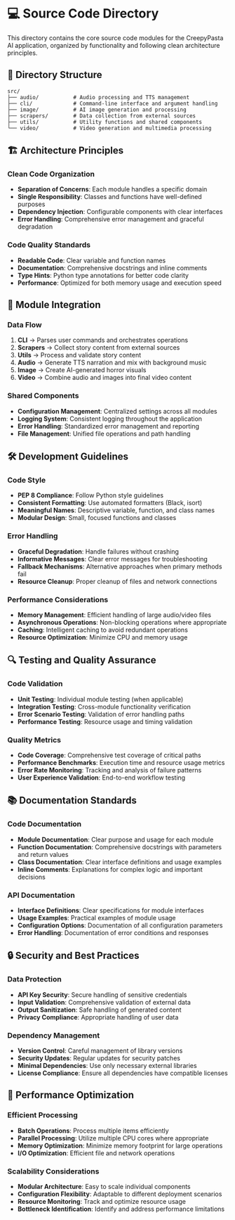 # 💻 Source Code Directory

This directory contains the core source code modules for the CreepyPasta AI application, organized by functionality and following clean architecture principles.

## 📁 Directory Structure

```
src/
├── audio/           # Audio processing and TTS management
├── cli/             # Command-line interface and argument handling
├── image/           # AI image generation and processing
├── scrapers/        # Data collection from external sources
├── utils/           # Utility functions and shared components
└── video/           # Video generation and multimedia processing
```

## 🏗️ Architecture Principles

### Clean Code Organization
- **Separation of Concerns**: Each module handles a specific domain
- **Single Responsibility**: Classes and functions have well-defined purposes
- **Dependency Injection**: Configurable components with clear interfaces
- **Error Handling**: Comprehensive error management and graceful degradation

### Code Quality Standards
- **Readable Code**: Clear variable and function names
- **Documentation**: Comprehensive docstrings and inline comments
- **Type Hints**: Python type annotations for better code clarity
- **Performance**: Optimized for both memory usage and execution speed

## 🔄 Module Integration

### Data Flow
1. **CLI** → Parses user commands and orchestrates operations
2. **Scrapers** → Collect story content from external sources
3. **Utils** → Process and validate story content
4. **Audio** → Generate TTS narration and mix with background music
5. **Image** → Create AI-generated horror visuals
6. **Video** → Combine audio and images into final video content

### Shared Components
- **Configuration Management**: Centralized settings across all modules
- **Logging System**: Consistent logging throughout the application
- **Error Handling**: Standardized error management and reporting
- **File Management**: Unified file operations and path handling

## 🛠️ Development Guidelines

### Code Style
- **PEP 8 Compliance**: Follow Python style guidelines
- **Consistent Formatting**: Use automated formatters (Black, isort)
- **Meaningful Names**: Descriptive variable, function, and class names
- **Modular Design**: Small, focused functions and classes

### Error Handling
- **Graceful Degradation**: Handle failures without crashing
- **Informative Messages**: Clear error messages for troubleshooting
- **Fallback Mechanisms**: Alternative approaches when primary methods fail
- **Resource Cleanup**: Proper cleanup of files and network connections

### Performance Considerations
- **Memory Management**: Efficient handling of large audio/video files
- **Asynchronous Operations**: Non-blocking operations where appropriate
- **Caching**: Intelligent caching to avoid redundant operations
- **Resource Optimization**: Minimize CPU and memory usage

## 🔍 Testing and Quality Assurance

### Code Validation
- **Unit Testing**: Individual module testing (when applicable)
- **Integration Testing**: Cross-module functionality verification
- **Error Scenario Testing**: Validation of error handling paths
- **Performance Testing**: Resource usage and timing validation

### Quality Metrics
- **Code Coverage**: Comprehensive test coverage of critical paths
- **Performance Benchmarks**: Execution time and resource usage metrics
- **Error Rate Monitoring**: Tracking and analysis of failure patterns
- **User Experience Validation**: End-to-end workflow testing

## 📚 Documentation Standards

### Code Documentation
- **Module Documentation**: Clear purpose and usage for each module
- **Function Documentation**: Comprehensive docstrings with parameters and return values
- **Class Documentation**: Clear interface definitions and usage examples
- **Inline Comments**: Explanations for complex logic and important decisions

### API Documentation
- **Interface Definitions**: Clear specifications for module interfaces
- **Usage Examples**: Practical examples of module usage
- **Configuration Options**: Documentation of all configuration parameters
- **Error Handling**: Documentation of error conditions and responses

## 🔒 Security and Best Practices

### Data Protection
- **API Key Security**: Secure handling of sensitive credentials
- **Input Validation**: Comprehensive validation of external data
- **Output Sanitization**: Safe handling of generated content
- **Privacy Compliance**: Appropriate handling of user data

### Dependency Management
- **Version Control**: Careful management of library versions
- **Security Updates**: Regular updates for security patches
- **Minimal Dependencies**: Use only necessary external libraries
- **License Compliance**: Ensure all dependencies have compatible licenses

## 🚀 Performance Optimization

### Efficient Processing
- **Batch Operations**: Process multiple items efficiently
- **Parallel Processing**: Utilize multiple CPU cores where appropriate
- **Memory Optimization**: Minimize memory footprint for large operations
- **I/O Optimization**: Efficient file and network operations

### Scalability Considerations
- **Modular Architecture**: Easy to scale individual components
- **Configuration Flexibility**: Adaptable to different deployment scenarios
- **Resource Monitoring**: Track and optimize resource usage
- **Bottleneck Identification**: Identify and address performance limitations
